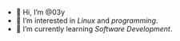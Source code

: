 - 👋 Hi, I’m @03y
- 👀 I’m interested in *Linux* and *programming*.
- 🌱 I’m currently learning *Software Development*.

